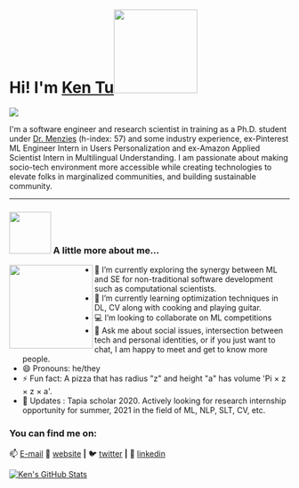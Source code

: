 <h1> Hi! I'm <a href="http://kentu.us" target="_blank">Ken Tu</a><img src="https://media.giphy.com/media/bcKmIWkUMCjVm/giphy.gif" width="150"></h1>

![](https://visitor-badge.glitch.me/badge?page_id=HuyTu7)
<!--
**HuyTu7/HuyTu7** is a ✨ _special_ ✨ repository because its `README.md` (this file) appears on your GitHub profile. --> 

I'm a software engineer and research scientist in training as a Ph.D. student under [Dr. Menzies](http://menzies.us/) (h-index: 57) and some industry experience, ex-Pinterest ML Engineer Intern in Users Personalization and ex-Amazon Applied Scientist Intern in Multilingual Understanding. I am passionate about making socio-tech environment more accessible while creating technologies to elevate folks in marginalized communities, and building sustainable community. 

---
### <img src="https://media.giphy.com/media/VgCDAzcKvsR6OM0uWg/giphy.gif" width="75"> A little more about me... 
<img align="left" width="150" height="150" src="https://github.com/HuyTu7/HuyTu7/octocat.gif?raw=true"></a>
- 🔭 I’m currently exploring the synergy between ML and SE for non-traditional software development such as computational scientists.
- 🌱 I’m currently learning optimization techniques in DL, CV along with cooking and playing guitar.
- 💻 I’m looking to collaborate on ML competitions
- 💬 Ask me about social issues, intersection between tech and personal identities, or if you just want to chat, I am happy to meet and get to know more people. 
- 😄 Pronouns: he/they
- ⚡ Fun fact: A pizza that has radius "z" and height "a" has volume 'Pi × z × z × a'. 
- 👯 Updates : Tapia scholar 2020. Actively looking for research internship opportunity for summer, 2021 in the field of ML, NLP, SLT, CV, etc.


### You can find me on:
📫 [E-mail](mailto:hqtu@ncsu.edu?subject=[GitHub]%20Source%20Readme)
🏡 [website][website] **|** 
🐦 [twitter][twitter] **|** 
👔 [linkedin][linkedin]


[banner]: https://raw.githubusercontent.com/bradgarropy/bradgarropy/master/banner.png
[website]: http://kentu.us
[twitter]: https://twitter.com/brownKT7
[linkedin]: https://www.linkedin.com/in/huytu/


[![Ken's GitHub Stats](https://github-readme-stats.anuraghazra1.vercel.app/api?username=HuyTu7&show_icons=true&title_color=fff&icon_color=F2BDFF&text_color=9f9f9f&bg_color=151515)](https://github-readme-stats.vercel.app/api?username=HuyTu7)
